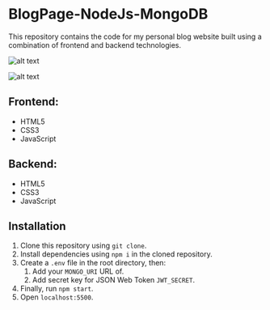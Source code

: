 # BlogPage-NodeJs-MongoDB

This repository contains the code for my personal blog website built using a combination of frontend and backend technologies.

![alt text]([https://github.com/[username]/[reponame]/blob/[branch]/image.jpg?raw=true](https://raw.githubusercontent.com/Vimalmr/BlogPage-NodeJs-MongoDB/main/Img/Home.png))

![alt text]([https://github.com/[username]/[reponame]/blob/[branch]/image.jpg?raw=true](https://raw.githubusercontent.com/Vimalmr/BlogPage-NodeJs-MongoDB/main/Img/Register.png))

## Frontend:
* HTML5
* CSS3
* JavaScript

## Backend:
* HTML5
* CSS3
* JavaScript

## Installation

1. Clone this repository using `git clone`.
2. Install dependencies using `npm i` in the cloned repository.
3. Create a `.env` file in the root directory, then:
    1. Add your `MONGO_URI` URL of.
    2. Add secret key for JSON Web Token `JWT_SECRET`.
4. Finally, run `npm start`.
5. Open `localhost:5500`.
